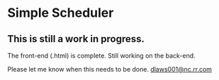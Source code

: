 # Simple Scheduler

## This is still a work in progress.

The front-end (.html) is complete.
Still working on the back-end.

Please let me know when this needs to be done.
dlaws001@nc.rr.com
